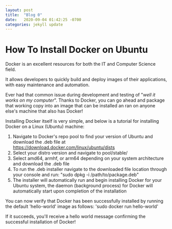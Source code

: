 ```yaml
---
layout: post
title:  "Blog 0"
date:   2020-09-04 01:42:25 -0700
categories: jekyll update
---
```


# How To Install Docker on Ubuntu

Docker is an excellent resources for both the IT and Computer Science field.

It allows developers to quickly build and deploy images of their applications, with easy maintenance and automation.

Ever had that common issue during development and testing of "*well it works on my computer*". Thanks to Docker, you can go ahead and package that working copy into an image that can be installed an ran on anyone else's machine that also has Docker!

Installing Docker itself is very simple, and below is a tutorial for installing Docker on a Linux (Ubuntu) machine:

 1. Navigate to Docker's repo pool to find your version of Ubuntu and download the .deb file at https://download.docker.com/linux/ubuntu/dists
 2. Select your distro version and navigate to pool/stable/
 3. Select amd64, armhf, or arm64 depending on your system architecture and download the .deb file
 4. To run the .deb installer navigate to the downloaded file location through your console and run: "sudo dpkg -i /path/to/package.deb"
 5. The installer will automatically run and begin installing Docker for your Ubuntu system, the daemon (background process) for Docker will automatically start upon completion of the installation

You can now verify that Docker has been successfully installed by running the default 'hello-world' image as follows:
'sudo docker run hello-world'

If it succeeds, you'll receive a hello world message confirming the successful installation of Docker!


